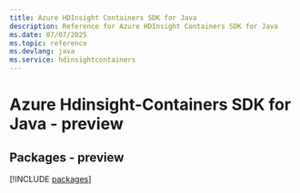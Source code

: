 ```yaml
---
title: Azure HDInsight Containers SDK for Java
description: Reference for Azure HDInsight Containers SDK for Java
ms.date: 07/07/2025
ms.topic: reference
ms.devlang: java
ms.service: hdinsightcontainers
---
```

# Azure Hdinsight-Containers SDK for Java - preview
## Packages - preview
[!INCLUDE [packages](hdinsight-containers-index.md)]